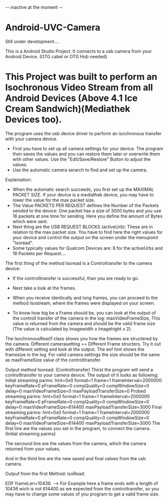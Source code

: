 -- inactive at the moment --

# Android-UVC-Camera

Still under development.... 

This is a Android Studio Project. It connects to a usb camera from your Android Device. (OTG cabel or OTG Hub needed)

# This Project was built to perform an Isochronous Video Stream from all Android Devices (Above 4.1 Ice Cream Sandwich)(Mediathek Devices too).

The program uses the usb device driver to perform an isochronous transfer with your camera device.

- First you have to set up all camera settings for your device. The program then saves the values and you can restore them later or overwrite them with other values. Use the "Edit/Save/Restore" Button to adjust the values.
- Use the automatic camera serarch to find and set up the camera.

Explaination:
- When the automatic search succeeds, you first set up the MAXIMAL PACKET SIZE. If your device is a mediathek device, you may have to lower the value for the max packet size.
- The Value PACKETS PER REQUEST defines the Number of the Packets sended to the device: One packet has a size of 3000 bytes and you use 16 packets at one time for sending. Here you define the amount of Bytes which were sent.
- Next thing are the USB REQUEST BLOCKS (activeUrb): These are in relation to the max packet size. You have to find here the right values for your device and control the output on the screen under the menupoint "Isoread".
- Some typically values for Qualcom Devices are: 8 for the activeUrbs and 16 Packets per Request....


The first thing of the method Isoread is a Controltransfer to the camera device:

- If the controlltransfer is successful, than you are ready to go.
- Next take a look at the frames.
- When you receive identically and long frames, you can proceed to the method Isostream, where the frames were displayed on your screen.



- To know how big be a Frame should be, you can look at the output of the controll transfer of the camera in the log: maxVideoFrameSize, This value is returned from the camera and should be the valid frame size (The value is calculated by Imagewidth x Imagehight x 2).

The IsochronousRead1 class shows you how the frames are structered by the camera. Different camerasetting == Different Frame structers. Try it out with different setting and look at the output. The eof hint shows the framesize in the log. For valid camera settings the size should be the same as maxFrameSize value of the controlltransfer.


Output method Isoread: (Controltransfer)
Thirst the program will send a controlltransfer to your camera device. The output of it looks as following:
Initial streaming parms: hint=0x0 format=1 frame=1 frameInterval=2000000 keyFrameRate=0 pFrameRate=0 compQuality=0 compWindowSize=0 delay=0 maxVideoFrameSize=0 maxPayloadTransferSize=0
Probed streaming parms: hint=0x0 format=1 frame=1 frameInterval=2000000 keyFrameRate=0 pFrameRate=0 compQuality=0 compWindowSize=0 delay=0 maxVideoFrameSize=614400 maxPayloadTransferSize=3000
Final streaming parms: hint=0x0 format=1 frame=1 frameInterval=2000000 keyFrameRate=0 pFrameRate=0 compQuality=0 compWindowSize=0 delay=0 maxVideoFrameSize=614400 maxPayloadTransferSize=3000
The first line are the values you set in the program, to connect the camera. (Initial streaming parms}

The secound line are the values from the camera, which the camera returned from your values.

And in the third line are the new saved and final values from the usb camera.

Outpuf from the first Method: isoRead:

EOF frameLen=10436. --> For Example here a frame ends with a length of 10436 wich is not 614400 as we expected from the controltransfer, so you may have to change some values of you program to get a valid frame size.
